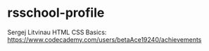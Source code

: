 # rsschool-profile
Sergej Litvinau
HTML CSS Basics: https://www.codecademy.com/users/betaAce19240/achievements
